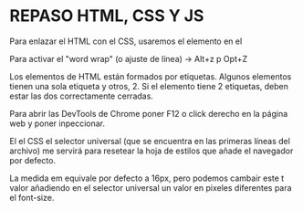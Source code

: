 # REPASO HTML, CSS Y JS

Para enlazar el HTML con el CSS, usaremos el elemento <link> en el <head>

Para activar el "word wrap" (o ajuste de línea) -> Alt+z p Opt+Z

Los elementos de HTML están formados por etiquetas. Algunos elementos tienen una sola etiqueta y otros, 2. Si el elemento tiene 2 etiquetas, deben estar las dos correctamente cerradas. 

Para abrir las DevTools de Chrome poner F12 o click derecho en la página web y poner inpeccionar. 

El el CSS el selector universal (que se encuentra en las primeras líneas del archivo) me servirá para resetear la hoja de estilos que añade el navegador por defecto. 

La medida em equivale por defecto a 16px, pero podemos cambair este t valor añadiendo en el selector universal un valor en pixeles diferentes para el font-size. 